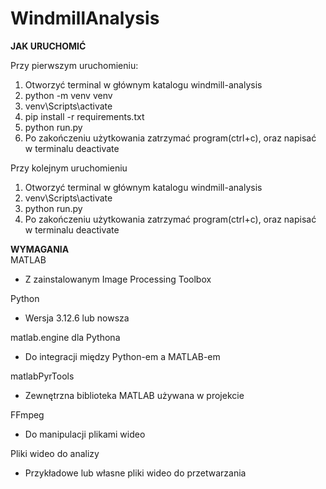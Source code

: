 # WindmillAnalysis
**JAK URUCHOMIĆ**<br />

Przy pierwszym uruchomieniu:
1. Otworzyć terminal w głównym katalogu windmill-analysis<br />
2. python -m venv venv<br />
3. venv\Scripts\activate<br />
4. pip install -r requirements.txt<br />
5. python run.py<br />
6. Po zakończeniu użytkowania zatrzymać program(ctrl+c), oraz napisać w terminalu deactivate<br />

Przy kolejnym uruchomieniu
1. Otworzyć terminal w głównym katalogu windmill-analysis<br />
2. venv\Scripts\activate<br />
3. python run.py<br />
4. Po zakończeniu użytkowania zatrzymać program(ctrl+c), oraz napisać w terminalu deactivate<br />

**WYMAGANIA**<br />
MATLAB
* Z zainstalowanym Image Processing Toolbox

Python
* Wersja 3.12.6 lub nowsza

matlab.engine dla Pythona
* Do integracji między Python-em a MATLAB-em

matlabPyrTools
* Zewnętrzna biblioteka MATLAB używana w projekcie

FFmpeg
* Do manipulacji plikami wideo

Pliki wideo do analizy
* Przykładowe lub własne pliki wideo do przetwarzania

